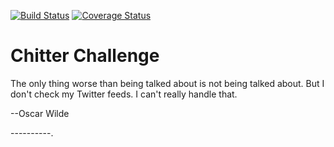 [![Build Status](https://travis-ci.org/letianw91/chitter-challenge.svg?branch=master)](https://travis-ci.org/letianw91/chitter-challenge)
[![Coverage Status](https://coveralls.io/repos/github/letianw91/chitter-challenge/badge.svg?branch=master)](https://coveralls.io/github/letianw91/chitter-challenge?branch=master)

Chitter Challenge
=================
The only thing worse than being talked about is not being talked about. But I don't check my Twitter feeds. I can't really handle that.

--Oscar Wilde

----------.